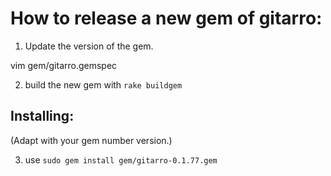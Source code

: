 # How to release a new gem of gitarro:

1) Update the version of the gem.

vim gem/gitarro.gemspec


2) build the new gem with
```rake buildgem```


## Installing: 
(Adapt with your gem number version.)

3) use `sudo gem install gem/gitarro-0.1.77.gem`

